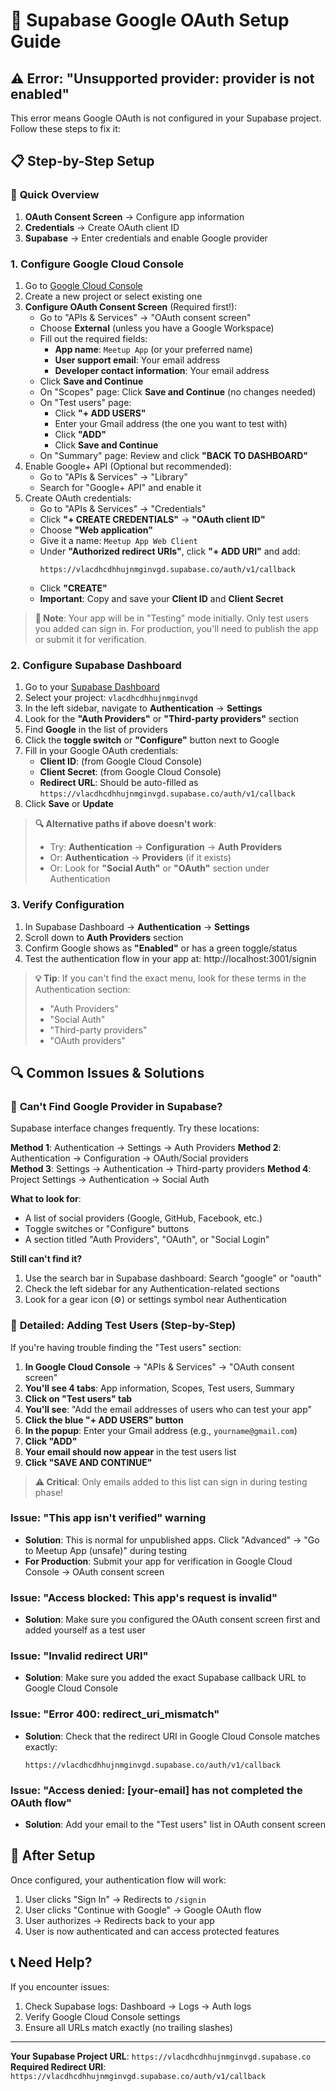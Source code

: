 # 🔧 Supabase Google OAuth Setup Guide

## ⚠️ Error: "Unsupported provider: provider is not enabled"

This error means Google OAuth is not configured in your Supabase project. Follow these steps to fix it:

## 📋 Step-by-Step Setup

### 🎯 **Quick Overview**
1. **OAuth Consent Screen** → Configure app information
2. **Credentials** → Create OAuth client ID  
3. **Supabase** → Enter credentials and enable Google provider

### 1. **Configure Google Cloud Console**

1. Go to [Google Cloud Console](https://console.cloud.google.com/)
2. Create a new project or select existing one
3. **Configure OAuth Consent Screen** (Required first!):
   - Go to "APIs & Services" → "OAuth consent screen"
   - Choose **External** (unless you have a Google Workspace)
   - Fill out the required fields:
     - **App name**: `Meetup App` (or your preferred name)
     - **User support email**: Your email address
     - **Developer contact information**: Your email address
   - Click **Save and Continue**
   - On "Scopes" page: Click **Save and Continue** (no changes needed)
   - On "Test users" page: 
     - Click **"+ ADD USERS"**
     - Enter your Gmail address (the one you want to test with)
     - Click **"ADD"**
     - Click **Save and Continue**
   - On "Summary" page: Review and click **"BACK TO DASHBOARD"**
4. Enable Google+ API (Optional but recommended):
   - Go to "APIs & Services" → "Library"
   - Search for "Google+ API" and enable it
5. Create OAuth credentials:
   - Go to "APIs & Services" → "Credentials"
   - Click **"+ CREATE CREDENTIALS"** → **"OAuth client ID"**
   - Choose **"Web application"**
   - Give it a name: `Meetup App Web Client`
   - Under **"Authorized redirect URIs"**, click **"+ ADD URI"** and add:
     ```
     https://vlacdhcdhhujnmginvgd.supabase.co/auth/v1/callback
     ```
   - Click **"CREATE"**
   - **Important**: Copy and save your **Client ID** and **Client Secret**

> **📝 Note**: Your app will be in "Testing" mode initially. Only test users you added can sign in. For production, you'll need to publish the app or submit it for verification.

### 2. **Configure Supabase Dashboard**

1. Go to your [Supabase Dashboard](https://supabase.com/dashboard)
2. Select your project: `vlacdhcdhhujnmginvgd`
3. In the left sidebar, navigate to **Authentication** → **Settings**
4. Look for the **"Auth Providers"** or **"Third-party providers"** section
5. Find **Google** in the list of providers
6. Click the **toggle switch** or **"Configure"** button next to Google
7. Fill in your Google OAuth credentials:
   - **Client ID**: (from Google Cloud Console)
   - **Client Secret**: (from Google Cloud Console)
   - **Redirect URL**: Should be auto-filled as `https://vlacdhcdhhujnmginvgd.supabase.co/auth/v1/callback`
8. Click **Save** or **Update**

> **🔍 Alternative paths if above doesn't work**:
> - Try: **Authentication** → **Configuration** → **Auth Providers**
> - Or: **Authentication** → **Providers** (if it exists)
> - Or: Look for **"Social Auth"** or **"OAuth"** section under Authentication

### 3. **Verify Configuration**

1. In Supabase Dashboard → **Authentication** → **Settings**
2. Scroll down to **Auth Providers** section
3. Confirm Google shows as **"Enabled"** or has a green toggle/status
4. Test the authentication flow in your app at: http://localhost:3001/signin

> **💡 Tip**: If you can't find the exact menu, look for these terms in the Authentication section:
> - "Auth Providers"
> - "Social Auth" 
> - "Third-party providers"
> - "OAuth providers"

## 🔍 Common Issues & Solutions

### 🎯 **Can't Find Google Provider in Supabase?**

Supabase interface changes frequently. Try these locations:

**Method 1**: Authentication → Settings → Auth Providers
**Method 2**: Authentication → Configuration → OAuth/Social providers  
**Method 3**: Settings → Authentication → Third-party providers
**Method 4**: Project Settings → Authentication → Social Auth

**What to look for**:
- A list of social providers (Google, GitHub, Facebook, etc.)
- Toggle switches or "Configure" buttons
- A section titled "Auth Providers", "OAuth", or "Social Login"

**Still can't find it?**
1. Use the search bar in Supabase dashboard: Search "google" or "oauth"
2. Check the left sidebar for any Authentication-related sections
3. Look for a gear icon (⚙️) or settings symbol near Authentication

### 🎯 **Detailed: Adding Test Users (Step-by-Step)**

If you're having trouble finding the "Test users" section:

1. **In Google Cloud Console** → "APIs & Services" → "OAuth consent screen"
2. **You'll see 4 tabs**: App information, Scopes, Test users, Summary
3. **Click on "Test users" tab**
4. **You'll see**: "Add the email addresses of users who can test your app"
5. **Click the blue "+ ADD USERS" button**
6. **In the popup**: Enter your Gmail address (e.g., `yourname@gmail.com`)
7. **Click "ADD"** 
8. **Your email should now appear** in the test users list
9. **Click "SAVE AND CONTINUE"**

> **⚠️ Critical**: Only emails added to this list can sign in during testing phase!

### Issue: "This app isn't verified" warning
- **Solution**: This is normal for unpublished apps. Click "Advanced" → "Go to Meetup App (unsafe)" during testing
- **For Production**: Submit your app for verification in Google Cloud Console → OAuth consent screen

### Issue: "Access blocked: This app's request is invalid"
- **Solution**: Make sure you configured the OAuth consent screen first and added yourself as a test user

### Issue: "Invalid redirect URI"
- **Solution**: Make sure you added the exact Supabase callback URL to Google Cloud Console

### Issue: "Error 400: redirect_uri_mismatch"
- **Solution**: Check that the redirect URI in Google Cloud Console matches exactly:
  ```
  https://vlacdhcdhhujnmginvgd.supabase.co/auth/v1/callback
  ```

### Issue: "Access denied: [your-email] has not completed the OAuth flow"
- **Solution**: Add your email to the "Test users" list in OAuth consent screen

## 🚀 After Setup

Once configured, your authentication flow will work:
1. User clicks "Sign In" → Redirects to `/signin`
2. User clicks "Continue with Google" → Google OAuth flow
3. User authorizes → Redirects back to your app
4. User is now authenticated and can access protected features

## 📞 Need Help?

If you encounter issues:
1. Check Supabase logs: Dashboard → Logs → Auth logs
2. Verify Google Cloud Console settings
3. Ensure all URLs match exactly (no trailing slashes)

---

**Your Supabase Project URL**: `https://vlacdhcdhhujnmginvgd.supabase.co`
**Required Redirect URI**: `https://vlacdhcdhhujnmginvgd.supabase.co/auth/v1/callback`